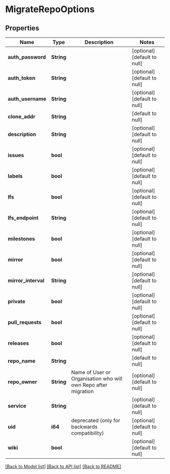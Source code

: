 # MigrateRepoOptions

## Properties
Name | Type | Description | Notes
------------ | ------------- | ------------- | -------------
**auth_password** | **String** |  | [optional] [default to null]
**auth_token** | **String** |  | [optional] [default to null]
**auth_username** | **String** |  | [optional] [default to null]
**clone_addr** | **String** |  | [default to null]
**description** | **String** |  | [optional] [default to null]
**issues** | **bool** |  | [optional] [default to null]
**labels** | **bool** |  | [optional] [default to null]
**lfs** | **bool** |  | [optional] [default to null]
**lfs_endpoint** | **String** |  | [optional] [default to null]
**milestones** | **bool** |  | [optional] [default to null]
**mirror** | **bool** |  | [optional] [default to null]
**mirror_interval** | **String** |  | [optional] [default to null]
**private** | **bool** |  | [optional] [default to null]
**pull_requests** | **bool** |  | [optional] [default to null]
**releases** | **bool** |  | [optional] [default to null]
**repo_name** | **String** |  | [default to null]
**repo_owner** | **String** | Name of User or Organisation who will own Repo after migration | [optional] [default to null]
**service** | **String** |  | [optional] [default to null]
**uid** | **i64** | deprecated (only for backwards compatibility) | [optional] [default to null]
**wiki** | **bool** |  | [optional] [default to null]

[[Back to Model list]](../README.md#documentation-for-models) [[Back to API list]](../README.md#documentation-for-api-endpoints) [[Back to README]](../README.md)


